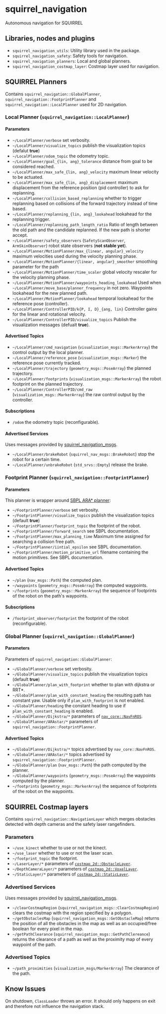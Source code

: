squirrel_navigation
===================

Autonomous navigation for SQUIRREL

## Libraries, nodes and plugins

- `squirrel_navigation_utils`: Utility library used in the package.
- `squirrel_navigation_safety`: Safety tools for navigation.
- `squirrel_navigation_planners`: Local and global planners.
- `squirrel_navigation_costmap_layer`: Costmap layer used for
  navigation.

## SQUIRREL Planners

Contains `squirrel_navigation::GlobalPlanner`,
`squirrel_navigation::FootprintPlanner` and
`squirrel_navigation::LocalPlanner` used for 2D navigation.

### Local Planner (`squirrel_navigation::LocalPlanner`)

#### Parameters

- `~/LocalPlanner/verbose` set verbosity.
- `~/LocalPlanner/visualize_topics` publish the visualization topics (defalut **true**)
- `~/LocalPlanner/odom_topic` the odometry topic.
- `~/LocalPlanner/goal_{lin, ang}_tolerance` distance from goal to be considered reached.
- `~/LocalPlanner/max_safe_{lin, ang}_velocity` maximum linear velocity to be
  actuated.
- `~/LocalPlanner/max_safe_{lin, ang}_displacement` maximum displacement from the
  reference position (pid controller) to ask for replanning.
- `~/LocalPlanner/collision_based_replanning` whether to trigger replanning based
  on collisions of the forward trajectory instead of time based.
- `~/LocalPlanner/replanning_{lin, ang}_lookahead` lookahead for the replanning
  trigger.
- `~/LocalPlanner/replanning_path_length_ratio` Ratio of length between the old
  path and the candidate replanned. If the new path is shorter accept.
- `~/LocalPlanner/safety_observers` (`SafetyScanObserver`, `ArmSkinObserver`) robot
  state observers (**not stable yet**).
- `~/LocalPlanner/MotionPlanner/max_{linear, angular}_velocity` maximum velocities
  used during the velocity planning phase.
- `~/LocalPlanner/MotionPlanner/{linear, angular}_smoother` smoothing parameter for the path
- `~/LocalPlanner/MotionPlanner/time_scaler` global velocity rescaler for the
  velocity planning phase.
- `~/LocalPlanner/MotionPlanner/waypoints_heading_lookahead` Used when
  `~/LocalPlanner/move_base/planner_frequency` in not zero. Waypoints lookahead
  for the new planned path.
- `~/LocalPlanner/MotionPlanner/lookahead` temporal lookahead for the reference
  pose (controller).
- `~/LocalPlanner/ControllerPID/k{P, I, D}_{ang, lin}` Controller gains for the linear
  and rotational velocity.
- `~/LocalPlanner/ControllerPID/visualize_topics` Publish the
  visualization messages (defualt **true**).

#### Advertised Topics
- `~/LocalPlanner/cmd_navigation` (`visualization_msgs::MarkerArray`) the control
  output by the local planner.
- `~/LocalPlanner/reference_pose` (`visualization_msgs::Marker`) the reference pose
  currently tracked.
- `~/LocalPlanner/trajectory` (`geometry_msgs::PoseArray`) the planned trajectory.
- `~/LocalPlanner/footprints` (`visualization_msgs::MarkerArray`) the
  robot footprint on the planned trajectory.
- `~/LocalPlanner/ControllerPID/cmd_raw` (`visualization_msgs::MarkerArray`) the raw
  control output by the controller.

#### Subscriptions
- `/odom` the odometry topic (reconfigurable).

#### Advertised Services
Uses messages provided by [squirrel_navigation_msgs](https://github.com/squirrel-project/squirrel_common/tree/indigo_dev/squirrel_navigation_msgs).
- `~/LocalPlanner/brakeRobot` (`squirrel_nav_msgs::BrakeRobot`) stop the robot for
  a certain time.
- `~/LocalPlanner/unbrakeRobot` (`std_srvs::Empty`) release the brake.

### Footprint Planner (`squirrel_navigation::FootprintPlanner`)

#### Parameters 

This planner is wrapper around [SBPL ARA* planner](http://www.sbpl.net/):
- `~/FootprintPlanner/verbose` set verbosity.
- `~/FootprintPlanner/visualize_topics` publish the visualization topics (default **true**)
- `~/FootprintPlanner/footprint_topic` the footprint of the robot.
- `~/FootprintPlanner/forward_search` see SBPL documentation.
- `~/FootprintPlanner/max_planning_time` Maximum time assigned for
  searching a collision free path.
- `~/FootprintPlanner/iintial_epsilon` see SBPL documentation.
- `~/FootprintPlanner/motion_primitive_url` filename containing the
  motion primitives. See SBPL documentation.

#### Advertised Topics
- `~/plan` (`nav_msgs::Path`) the computed plan.
- `~/waypoints` (`geometry_msgs::PoseArray`) the computed waypoints.
- `~/footprints` (`geometry_msgs::MarkerArray`) the sequence of
  footprints of the robot on the path's waypoints.


#### Subscriptions
- `/footprint_observer/footprint` the footprint of the robot
  (reconfigurable).
  
### Global Planner (`squirrel_navigation::GlobalPlanner`)

#### Parameters 

Parameters of `squirrel_navigation::GlobalPlanner`:
- `~/GlobalPlanner/verbose` set verbosity.
- `~/GlobalPlanner/visualize_topics` publish the visualization topics (default **true**)
- `~/GlobalPlanner/plan_with_footprint` whether to plan with dijkstra or RRT*.
- `~/GlobalPlanner/plan_with_constant_heading` the resulting path has constant
  yaw. Usable only if `plan_with_footprint` is not enabled.
- `~/GlobalPlanner/heading` the constant heading to use if
  `plan_with_constant_heading` is enabled.
- `~/GlobalPlanner/Dijkstra/*` parameters of [`nav_core::NavFnROS`](http://wiki.ros.org/navfn).
- `~/GlobalPlanner/ARAstar/*` parameters of `squirrel_navigation::FootprintPlanner`.
  
#### Advertised Topics  
- `~/GlobalPlanner/Dijkstra/*` topics advertised by `nav_core::NavFnROS`.
- `~/GlobalPlanner/ARAstar/*` topics advertised by `squirrel_navigation::FootprintPlanner`.
- `~/GlobalPlanner/plan` (`nav_msgs::Path`) the path computed by the planner.
- `~/GlobalPlanner/waypoints` (`geometry_msgs::PoseArray`) the waypoints computed by the planner.
- `~/footprints` (`geometry_msgs::MarkerArray`) the sequence of
  footprints of the robot on the waypoints.

## SQUIRREL Costmap layers

Contains `squirrel_navigation::NavigationLayer` which merges obstacles
detected with depth cameras and the safety laser rangefinders.

### Parameters
- `~/use_kinect` whether to use or not the kinect.
- `~/use_laser` whether to use or not the laser scan.
- `~/footprint_topic` the footprint.
- `~/LaserLayer/*` parameters of [`costmap_2d::ObstacleLayer`](http://docs.ros.org/jade/api/costmap_2d/html/classcostmap__2d_1_1ObstacleLayer.html).
- `~/DepthCameraLayer/*` parameters of [`costmap_2d::VoxelLayer`](http://docs.ros.org/jade/api/costmap_2d/html/classcostmap__2d_1_1VoxelLayer.html).
- `~/StaticLayer/*` parameters of [`costmap_2d::StaticLayer`](http://docs.ros.org/jade/api/costmap_2d/html/classcostmap__2d_1_1StaticLayer.html).

### Advertised Services
Uses messages provided by [squirrel_navigation_msgs](https://github.com/squirrel-project/squirrel_common/tree/indigo_dev/squirrel_navigation_msgs).
- `~/clearCostmapRegion`
  (`squirrel_navigation_msgs::ClearCostmapRegion`) clears the costmap
  with the region specified by a polygon.
- `~/getObstaclesMap` (`squirrel_navigation_msgs::GetObstacleMap`)
  returns the position of all the obstacles in the map as well as an
  occupied/free boolean for every pixel in the map.
- `~/getPathClearance` (`squirrel_navigation_msgs::GetPathClereance`)
  returns the clearance of a path as well as the proximity map of
  every waypoint of the path.

### Advertised Topics
- `~/path_proximities` (`visualization_msgs/MarkerArray`) The
  clearance of the path.

## Know Issues
On shutdown, `ClassLoader` throws an error. It should only happens on
exit and therefore not influence the navigation stack. 
